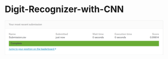 # Digit-Recognizer-with-CNN


![](https://github.com/Ankur1401/Digit-Recognizer-with-CNN/blob/master/Capture.PNG)
